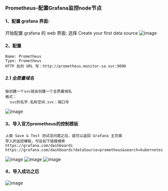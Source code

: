 ### Prometheus-配置Grafana监控node节点
#### 1、配置 grafana 界面:
开始配置 grafana 的 web 界面:
选择 Create your first data source
![image](https://github.com/498946975/DevOps/blob/master/images/grafana_0.png)
#### 2、配置
```shell
Name: Prometheus
Type: Prometheus
HTTP 处的 URL 写：http://prometheus.monitor-sa.svc:9090
```
##### 2.1 全质量域名
```shell
每创建一个svc就会创建一个全质量域名
格式：
  svc的名字.名称空间.svc：端口号
```
![image](https://github.com/498946975/DevOps/blob/master/images/grafana_2.png)

#### 3、导入官方prometheus的控制模板
```shell
上面 Save & Test 测试没问题之后，就可以返回 Grafana 主页面
导入的监控模板，可在如下链接搜索
https://grafana.com/dashboards
https://grafana.com/dashboards?dataSource=prometheus&search=kubernetes
```
![image](https://github.com/498946975/DevOps/blob/master/images/grafana_3.png)
![image](https://github.com/498946975/DevOps/blob/master/images/grafana_4.png)
![image](https://github.com/498946975/DevOps/blob/master/images/grafana_5.png)
#### 4、导入成功之后
![image](https://github.com/498946975/DevOps/blob/master/images/grafana_6.png)